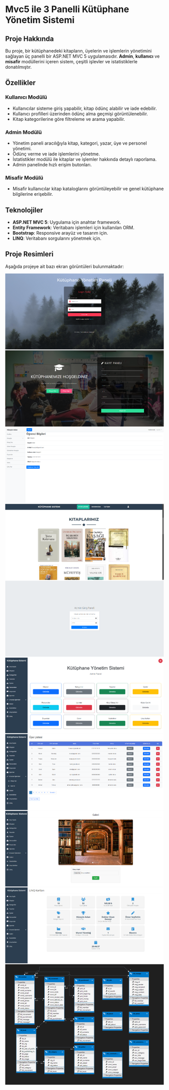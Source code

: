 # Mvc5 ile 3 Panelli Kütüphane Yönetim Sistemi

## Proje Hakkında

Bu proje, bir kütüphanedeki kitapların, üyelerin ve işlemlerin yönetimini sağlayan üç panelli bir ASP.NET MVC 5 uygulamasıdır. **Admin**, **kullanıcı** ve **misafir** modüllerini içeren sistem, çeşitli işlevler ve istatistiklerle donatılmıştır.

## Özellikler

### Kullanıcı Modülü
- Kullanıcılar sisteme giriş yapabilir, kitap ödünç alabilir ve iade edebilir.
- Kullanıcı profilleri üzerinden ödünç alma geçmişi görüntülenebilir.
- Kitap kategorilerine göre filtreleme ve arama yapabilir.

### Admin Modülü
- Yönetim paneli aracılığıyla kitap, kategori, yazar, üye ve personel yönetimi.
- Ödünç verme ve iade işlemlerini yönetme.
- İstatistikler modülü ile kitaplar ve işlemler hakkında detaylı raporlama.
- Admin panelinde hızlı erişim butonları.

### Misafir Modülü
- Misafir kullanıcılar kitap kataloglarını görüntüleyebilir ve genel kütüphane bilgilerine erişebilir.

## Teknolojiler

- **ASP.NET MVC 5**: Uygulama için anahtar framework.
- **Entity Framework**: Veritabanı işlemleri için kullanılan ORM.
- **Bootstrap**: Responsive arayüz ve tasarım için.
- **LINQ**: Veritabanı sorgularını yönetmek için.

## Proje Resimleri
Aşağıda projeye ait bazı ekran görüntüleri bulunmaktadır:

![Ekran Görüntüsü 1](LibraryWithMVC/ProjectPictures/1.png)
![Ekran Görüntüsü 2](LibraryWithMVC/ProjectPictures/2.png)
![Ekran Görüntüsü 3](LibraryWithMVC/ProjectPictures/3.png)
![Ekran Görüntüsü 4](LibraryWithMVC/ProjectPictures/4.png)
![Ekran Görüntüsü 5](LibraryWithMVC/ProjectPictures/5.png)
![Ekran Görüntüsü 6](LibraryWithMVC/ProjectPictures/6.png)
![Ekran Görüntüsü 7](LibraryWithMVC/ProjectPictures/7.png)
![Ekran Görüntüsü 8](LibraryWithMVC/ProjectPictures/8.png)
![Ekran Görüntüsü 9](LibraryWithMVC/ProjectPictures/9.png)
![Ekran Görüntüsü 10](LibraryWithMVC/ProjectPictures/10.png)
